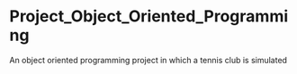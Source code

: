 # Project_Object_Oriented_Programming
An object oriented programming project in which a tennis club is simulated
